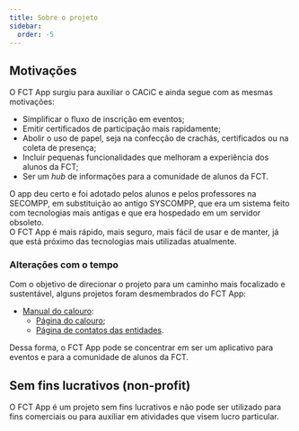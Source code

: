 ```yaml
---
title: Sobre o projeto
sidebar:
  order: -5
---
```


## Motivações

O FCT App surgiu para auxiliar o CACiC e ainda segue com as mesmas motivações:

- Simplificar o fluxo de inscrição em eventos;
- Emitir certificados de participação mais rapidamente;
- Abolir o uso de papel, seja na confecção de crachás, certificados ou na coleta de presença;
- Incluir pequenas funcionalidades que melhoram a experiência dos alunos da FCT;
- Ser um _hub_ de informações para a comunidade de alunos da FCT.

O app deu certo e foi adotado pelos alunos e pelos professores na SECOMPP, em substituição ao antigo SYSCOMPP, que era um sistema feito com tecnologias mais antigas e que era hospedado em um servidor obsoleto.  
O FCT App é mais rápido, mais seguro, mais fácil de usar e de manter, já que está próximo das tecnologias mais utilizadas atualmente.

### Alterações com o tempo

Com o objetivo de direcionar o projeto para um caminho mais focalizado e sustentável, alguns projetos foram desmembrados do FCT App:

- [Manual do calouro](https://cacic-fct.github.io/manual-do-calouro):
  - [Página do calouro](https://cacic-fct.github.io/manual-do-calouro/pagina-do-calouro/);
  - [Página de contatos das entidades](https://cacic-fct.github.io/manual-do-calouro/contatos/).

Dessa forma, o FCT App pode se concentrar em ser um aplicativo para eventos e para a comunidade de alunos da FCT.

## Sem fins lucrativos (non-profit)

O FCT App é um projeto sem fins lucrativos e não pode ser utilizado para fins comerciais ou para auxiliar em atividades que visem lucro particular.
